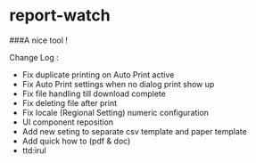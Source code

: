 # report-watch

###A nice tool !

Change Log :
- Fix duplicate printing on Auto Print active
- Fix Auto Print settings when no dialog print show up
- Fix file handling till download complete
- Fix deleting file after print
- Fix locale (Regional Setting) numeric configuration
- UI component reposition
- Add new seting to separate csv template and paper template
- Add quick how to (pdf & doc)
- ttd:irul